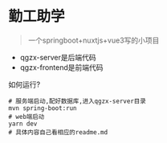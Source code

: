 # 勤工助学
> 一个springboot+nuxtjs+vue3写的小项目
- qgzx-server是后端代码
- qgzx-frontend是前端代码

如何运行?

```shell
# 服务端启动,配好数据库,进入qgzx-server目录
mvn spring-boot:run
# web端启动
yarn dev
# 具体内容自己看相应的readme.md
```